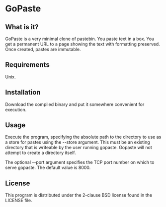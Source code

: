 GoPaste
=======


What is it?
-----------

GoPaste is a very minimal clone of pastebin. You paste text in a box.
You get a permanent URL to a page showing the text with formatting
preserved. Once created, pastes are immutable.


Requirements
------------

Unix.


Installation
------------

Download the compiled binary and put it somewhere convenient for
execution.


Usage
-----

Execute the program, specifying the absolute path to the directory to
use as a store for pastes using the --store argument. This must be an
existing directory that is writeable by the user running gopaste.
Gopaste will not attempt to create a directory itself.

The optional --port argument specifies the TCP port number on which to
serve gopaste. The default value is 8000.


License
-------

This program is distributed under the 2-clause BSD license found in the
LICENSE file.

